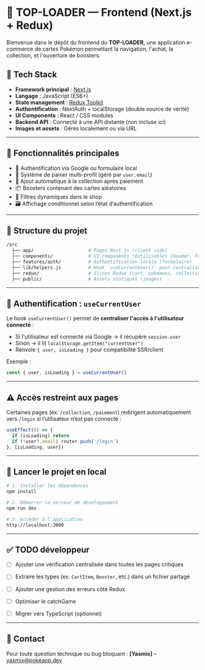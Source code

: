 # 🧩 TOP-LOADER — Frontend (Next.js + Redux)

Bienvenue dans le dépôt du frontend du **TOP-LOADER**, une application e-commerce de cartes Pokémon permettant la navigation, l'achat, la collection, et l'ouverture de boosters.

## 🚀 Tech Stack

- **Framework principal** : [Next.js](https://nextjs.org/)
- **Langage** : JavaScript (ES6+)
- **State management** : [Redux Toolkit](https://redux-toolkit.js.org/)
- **Authentification** : NextAuth + localStorage (double source de vérité)
- **UI Components** : React / CSS modules
- **Backend API** : Connecté à une API distante (non incluse ici)
- **Images et assets** : Gérés localement ou via URL

---

## 🧠 Fonctionnalités principales

- 🔐 Authentification via Google ou formulaire local
- 🛒 Système de panier multi-profil (géré par `user.email`)
- 🎴 Ajout automatique à la collection après paiement
- 📦 Boosters contenant des cartes aléatoires
- 🎨 Filtres dynamiques dans le shop
- 🗃 Affichage conditionnel selon l’état d’authentification

---

## 📁 Structure du projet

```bash
/src
  ├── app/                    # Pages Next.js (client side)
  ├── components/             # UI components réutilisables (Header, Footer, etc.)
  ├── features/auth/          # Authentification locale (formulaire)
  ├── lib/helpers.js          # Hook `useCurrentUser()` pour centraliser l'utilisateur
  ├── redux/                  # Slices Redux (cart, pokemons, collection)
  ├── public/                 # Assets statiques (images)
```

---

## 🧩 Authentification : `useCurrentUser`

Le hook `useCurrentUser()` permet de **centraliser l'accès à l'utilisateur connecté** :

- Si l'utilisateur est connecté via Google → il récupère `session.user`
- Sinon → il lit `localStorage.getItem("currentUser")`
- Renvoie `{ user, isLoading }` pour compatibilité SSR/client

Exemple :

```js
const { user, isLoading } = useCurrentUser()
```

---

## ⚠️ Accès restreint aux pages

Certaines pages (ex: `/collection`, `/paiement`) redirigent automatiquement vers `/login` si l’utilisateur n’est pas connecté :

```js
useEffect(() => {
  if (isLoading) return
  if (!user?.email) router.push('/login')
}, [isLoading, user])
```

---

## 🧪 Lancer le projet en local

```bash
# 1. Installer les dépendances
npm install

# 2. Démarrer le serveur de développement
npm run dev

# 3. Accéder à l'application
http://localhost:3000
```

---

## ✅ TODO développeur

- [ ] Ajouter une vérification centralisée dans toutes les pages critiques
- [ ] Extraire les types (ex: `CartItem`, `Booster`, etc.) dans un fichier partagé
- [ ] Ajouter une gestion des erreurs côté Redux
- [ ] Optimiser le catchGame
- [ ] Migrer vers TypeScript (optionnel)


---

## 📩 Contact

Pour toute question technique ou bug bloquant :
**[Yasmix]** – yasmix@pokeapp.dev

